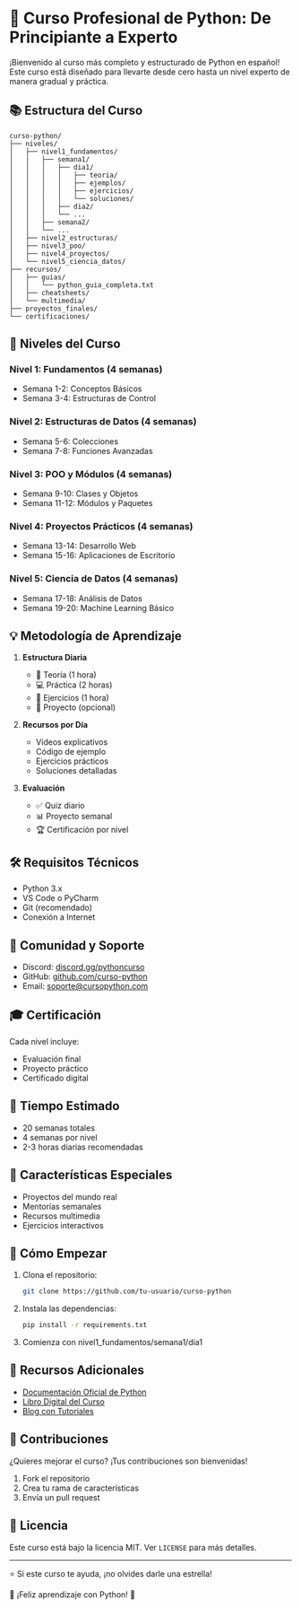 # 🐍 Curso Profesional de Python: De Principiante a Experto

¡Bienvenido al curso más completo y estructurado de Python en español! Este curso está diseñado para llevarte desde cero hasta un nivel experto de manera gradual y práctica.

## 📚 Estructura del Curso

```
curso-python/
├── niveles/
│   ├── nivel1_fundamentos/
│   │   ├── semana1/
│   │   │   ├── dia1/
│   │   │   │   ├── teoria/
│   │   │   │   ├── ejemplos/
│   │   │   │   ├── ejercicios/
│   │   │   │   └── soluciones/
│   │   │   ├── dia2/
│   │   │   └── ...
│   │   ├── semana2/
│   │   └── ...
│   ├── nivel2_estructuras/
│   ├── nivel3_poo/
│   ├── nivel4_proyectos/
│   └── nivel5_ciencia_datos/
├── recursos/
│   ├── guias/
│   │   └── python_guia_completa.txt
│   ├── cheatsheets/
│   └── multimedia/
├── proyectos_finales/
└── certificaciones/
```

## 🎯 Niveles del Curso

### Nivel 1: Fundamentos (4 semanas)
- Semana 1-2: Conceptos Básicos
- Semana 3-4: Estructuras de Control

### Nivel 2: Estructuras de Datos (4 semanas)
- Semana 5-6: Colecciones
- Semana 7-8: Funciones Avanzadas

### Nivel 3: POO y Módulos (4 semanas)
- Semana 9-10: Clases y Objetos
- Semana 11-12: Módulos y Paquetes

### Nivel 4: Proyectos Prácticos (4 semanas)
- Semana 13-14: Desarrollo Web
- Semana 15-16: Aplicaciones de Escritorio

### Nivel 5: Ciencia de Datos (4 semanas)
- Semana 17-18: Análisis de Datos
- Semana 19-20: Machine Learning Básico

## 💡 Metodología de Aprendizaje

1. **Estructura Diaria**
   - 📝 Teoría (1 hora)
   - 💻 Práctica (2 horas)
   - 🎯 Ejercicios (1 hora)
   - 🚀 Proyecto (opcional)

2. **Recursos por Día**
   - Videos explicativos
   - Código de ejemplo
   - Ejercicios prácticos
   - Soluciones detalladas

3. **Evaluación**
   - ✅ Quiz diario
   - 📊 Proyecto semanal
   - 🏆 Certificación por nivel

## 🛠️ Requisitos Técnicos

- Python 3.x
- VS Code o PyCharm
- Git (recomendado)
- Conexión a Internet

## 📱 Comunidad y Soporte

- Discord: [discord.gg/pythoncurso](https://discord.gg/pythoncurso)
- GitHub: [github.com/curso-python](https://github.com/curso-python)
- Email: soporte@cursopython.com

## 🎓 Certificación

Cada nivel incluye:
- Evaluación final
- Proyecto práctico
- Certificado digital

## 📅 Tiempo Estimado

- 20 semanas totales
- 4 semanas por nivel
- 2-3 horas diarias recomendadas

## 🌟 Características Especiales

- Proyectos del mundo real
- Mentorías semanales
- Recursos multimedia
- Ejercicios interactivos

## 🚀 Cómo Empezar

1. Clona el repositorio:
   ```bash
   git clone https://github.com/tu-usuario/curso-python
   ```

2. Instala las dependencias:
   ```bash
   pip install -r requirements.txt
   ```

3. Comienza con nivel1_fundamentos/semana1/dia1

## 📘 Recursos Adicionales

- [Documentación Oficial de Python](https://docs.python.org/es/)
- [Libro Digital del Curso](https://cursopython.com/libro)
- [Blog con Tutoriales](https://cursopython.com/blog)

## 🤝 Contribuciones

¿Quieres mejorar el curso? ¡Tus contribuciones son bienvenidas!
1. Fork el repositorio
2. Crea tu rama de características
3. Envía un pull request

## 📜 Licencia

Este curso está bajo la licencia MIT. Ver `LICENSE` para más detalles.

---

⭐ Si este curso te ayuda, ¡no olvides darle una estrella!

🐍 ¡Feliz aprendizaje con Python! 🚀 